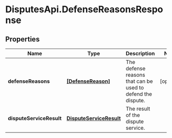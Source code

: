 # DisputesApi.DefenseReasonsResponse

## Properties

Name | Type | Description | Notes
------------ | ------------- | ------------- | -------------
**defenseReasons** | [**[DefenseReason]**](DefenseReason.md) | The defense reasons that can be used to defend the dispute. | [optional] 
**disputeServiceResult** | [**DisputeServiceResult**](DisputeServiceResult.md) | The result of the dispute service. | 


